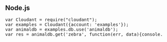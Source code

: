 ## Node.js

<pre class="thebe">
var Cloudant = require("cloudant");
var examples = Cloudant({account: 'examples'});
var animaldb = examples.db.use('animaldb');
var res = animaldb.get('zebra', function(err, data){console.log(data);});
</pre>

<script src="//storage.googleapis.com/kimstebel-public/thebe/static/main-built.js" type="text/javascript" charset="utf-8"></script><script>
$(function(){
  new Thebe({
    url: 'https://tmpnb.kimstebel.com:8000',
		selector: 'pre.thebe',
    tmpnb_mode: true,
    kernel_name: 'javascript',
		debug: true,
  	image_name: 'kimstebel/thebe-demo-notebook',
	  inject_css: true,
    load_mathjax: false
  });
});
</script>


